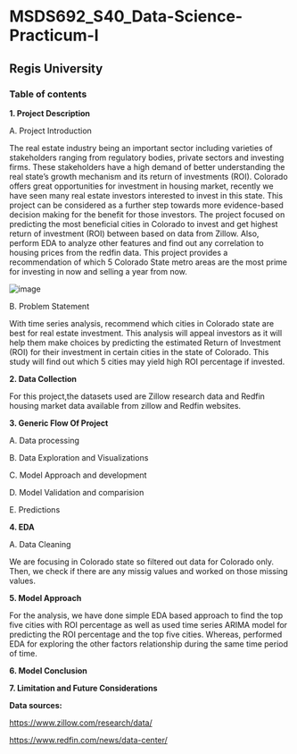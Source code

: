 # MSDS692_S40_Data-Science-Practicum-I

## Regis University

### Table of contents 

**1. Project Description**

  A. Project Introduction
  
  The real estate industry being an important sector including varieties of stakeholders ranging from regulatory bodies, private sectors and investing firms. These stakeholders have a high demand of better understanding the real state’s growth mechanism and its return of investments (ROI). Colorado offers great opportunities for investment in housing market, recently we have seen many real estate investors interested to invest in this state. This project can be considered as a further step towards more evidence-based decision making for the benefit for those investors. The project focused on predicting the most beneficial cities in Colorado to invest and get highest return of investment (ROI) between based on data from Zillow. Also, perform EDA to analyze other features and find out any correlation to housing prices from the redfin data. This project provides a recommendation of which 5 Colorado State metro areas are the most prime for investing in now and selling a year from now.

![image](https://user-images.githubusercontent.com/109038700/195724171-aed0550a-0601-4c6a-876b-f38b2a9276cf.png)


  B. Problem Statement
  
 With time series analysis, recommend which cities in Colorado state are best for real estate investment. This analysis will appeal investors as it will help them make choices by predicting the estimated Return of Investment (ROI) for their investment in certain cities in the state of Colorado. This study will find out which 5 cities may yield high ROI percentage if invested. 

**2. Data Collection**

For this project,the datasets used are Zillow research data and Redfin housing market data available from zillow and Redfin websites.

**3. Generic Flow Of Project**

A. Data processing

B. Data Exploration and Visualizations

C. Model Approach and development

D. Model Validation and comparision

E. Predictions

**4. EDA**

  A. Data Cleaning
      
  We are focusing in Colorado state so filtered out data for Colorado only. Then, we check if there are any missig values and worked on those missing values.
  

**5. Model Approach**

For the analysis, we have done simple EDA based approach to find the top five cities with ROI percentage as well as used time series ARIMA model for predicting the ROI percentage and the top five cities. Whereas, performed EDA for exploring the other factors relationship during the same time period of time.  

**6. Model Conclusion**

**7. Limitation and Future Considerations**

**Data sources:**

https://www.zillow.com/research/data/ 

https://www.redfin.com/news/data-center/ 
